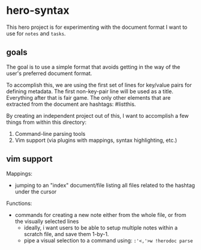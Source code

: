 
# hero-syntax

This hero project is for experimenting with the document format I want to use
for `notes` and `tasks`.

## goals

The goal is to use a simple format that avoids getting
in the way of the user's preferred document format.

To accomplish this, we are using the first set of lines for key/value pairs for
defining metadata.  The first non-key-pair line will be used as a title.
Everything after that is fair game.  The only other elements that are extracted
from the document are hashtags: #listthis.

By creating an independent project out of this, I want to accomplish a few
things from within this directory:

1. Command-line parsing tools
2. Vim support (via plugins with mappings, syntax highlighting, etc.)

## vim support

Mappings:

* jumping to an "index" document/file listing all files related to the hashtag
  under the cursor


Functions:

* commands for creating a new note either from the whole file, or from the
  visually selected lines
  * ideally, i want users to be able to setup multiple notes within a scratch
    file, and save them 1-by-1.
  * pipe a visual selection to a command using: `:'<,'>w !herodoc parse`

